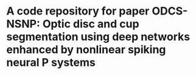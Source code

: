 # A code repository for paper ODCS-NSNP: Optic disc and cup segmentation using deep networks enhanced by nonlinear spiking neural P systems

